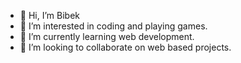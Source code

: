 - 👋 Hi, I’m Bibek
- 👀 I’m interested in coding and playing games.
- 🌱 I’m currently learning web development.
- 💞️ I’m looking to collaborate on web based projects.
<!---
codesenpai78/codesenpai78 is a ✨ special ✨ repository because its `README.md` (this file) appears on your GitHub profile.
You can click the Preview link to take a look at your changes.
--->

